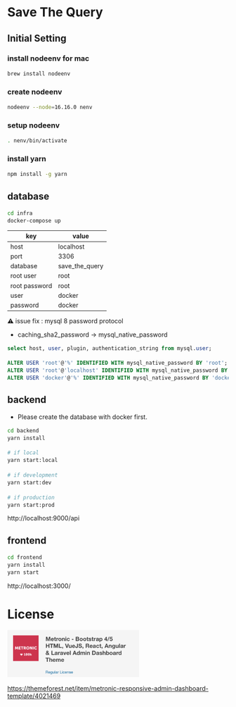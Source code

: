 # Save The Query

## Initial Setting

### install nodeenv for mac

```bash
brew install nodeenv
```

### create nodeenv

```bash
nodeenv --node=16.16.0 nenv
```

### setup nodeenv

```bash
. nenv/bin/activate
```

### install yarn

```bash
npm install -g yarn
```

## database

```bash
cd infra
docker-compose up
```

| key           | value          |
| ------------- | -------------- |
| host          | localhost      |
| port          | 3306           |
| database      | save_the_query |
| root user     | root           |
| root password | root           |
| user          | docker         |
| password      | docker         |

:warning: issue fix : mysql 8 password protocol

- caching_sha2_password -> mysql_native_password

```sql
select host, user, plugin, authentication_string from mysql.user;

ALTER USER 'root'@'%' IDENTIFIED WITH mysql_native_password BY 'root';
ALTER USER 'root'@'localhost' IDENTIFIED WITH mysql_native_password BY 'root';
ALTER USER 'docker'@'%' IDENTIFIED WITH mysql_native_password BY 'docker';
```

## backend

- Please create the database with docker first.

```bash
cd backend
yarn install

# if local
yarn start:local

# if development
yarn start:dev

# if production
yarn start:prod
```

http://localhost:9000/api

## frontend

```bash
cd frontend
yarn install
yarn start
```

http://localhost:3000/

# License

<img src="docs/image/License.png" width="300"/>

https://themeforest.net/item/metronic-responsive-admin-dashboard-template/4021469
